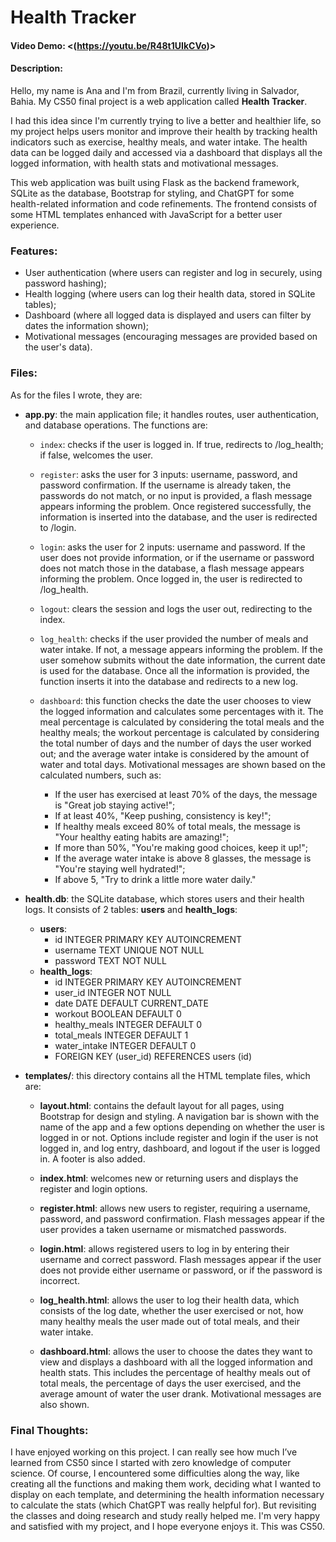 # Health Tracker

#### Video Demo: <(https://youtu.be/R48t1UIkCVo)>

#### Description:

Hello, my name is Ana and I'm from Brazil, currently living in Salvador, Bahia. My CS50 final project is a web application called **Health Tracker**.

I had this idea since I'm currently trying to live a better and healthier life, so my project helps users monitor and improve their health by tracking health indicators such as exercise, healthy meals, and water intake. The health data can be logged daily and accessed via a dashboard that displays all the logged information, with health stats and motivational messages.

This web application was built using Flask as the backend framework, SQLite as the database, Bootstrap for styling, and ChatGPT for some health-related information and code refinements. The frontend consists of some HTML templates enhanced with JavaScript for a better user experience.

### Features:
- User authentication (where users can register and log in securely, using password hashing);
- Health logging (where users can log their health data, stored in SQLite tables);
- Dashboard (where all logged data is displayed and users can filter by dates the information shown);
- Motivational messages (encouraging messages are provided based on the user's data).

### Files:

As for the files I wrote, they are:

- **app.py**: the main application file; it handles routes, user authentication, and database operations. The functions are:

  - `index`: checks if the user is logged in. If true, redirects to /log_health; if false, welcomes the user.

  - `register`: asks the user for 3 inputs: username, password, and password confirmation. If the username is already taken, the passwords do not match, or no input is provided, a flash message appears informing the problem. Once registered successfully, the information is inserted into the database, and the user is redirected to /login.

  - `login`: asks the user for 2 inputs: username and password. If the user does not provide information, or if the username or password does not match those in the database, a flash message appears informing the problem. Once logged in, the user is redirected to /log_health.

  - `logout`: clears the session and logs the user out, redirecting to the index.

  - `log_health`: checks if the user provided the number of meals and water intake. If not, a message appears informing the problem. If the user somehow submits without the date information, the current date is used for the database. Once all the information is provided, the function inserts it into the database and redirects to a new log.

  - `dashboard`: this function checks the date the user chooses to view the logged information and calculates some percentages with it. The meal percentage is calculated by considering the total meals and the healthy meals; the workout percentage is calculated by considering the total number of days and the number of days the user worked out; and the average water intake is considered by the amount of water and total days. Motivational messages are shown based on the calculated numbers, such as:
    - If the user has exercised at least 70% of the days, the message is "Great job staying active!";
    - If at least 40%, "Keep pushing, consistency is key!";
    - If healthy meals exceed 80% of total meals, the message is "Your healthy eating habits are amazing!";
    - If more than 50%, "You're making good choices, keep it up!";
    - If the average water intake is above 8 glasses, the message is "You're staying well hydrated!";
    - If above 5, "Try to drink a little more water daily."

- **health.db**: the SQLite database, which stores users and their health logs. It consists of 2 tables: **users** and **health_logs**:
  - **users**:
    - id INTEGER PRIMARY KEY AUTOINCREMENT
    - username TEXT UNIQUE NOT NULL
    - password TEXT NOT NULL
  - **health_logs**:
    - id INTEGER PRIMARY KEY AUTOINCREMENT
    - user_id INTEGER NOT NULL
    - date DATE DEFAULT CURRENT_DATE
    - workout BOOLEAN DEFAULT 0
    - healthy_meals INTEGER DEFAULT 0
    - total_meals INTEGER DEFAULT 1
    - water_intake INTEGER DEFAULT 0
    - FOREIGN KEY (user_id) REFERENCES users (id)

- **templates/**: this directory contains all the HTML template files, which are:
  - **layout.html**: contains the default layout for all pages, using Bootstrap for design and styling. A navigation bar is shown with the name of the app and a few options depending on whether the user is logged in or not. Options include register and login if the user is not logged in, and log entry, dashboard, and logout if the user is logged in. A footer is also added.

  - **index.html**: welcomes new or returning users and displays the register and login options.

  - **register.html**: allows new users to register, requiring a username, password, and password confirmation. Flash messages appear if the user provides a taken username or mismatched passwords.

  - **login.html**: allows registered users to log in by entering their username and correct password. Flash messages appear if the user does not provide either username or password, or if the password is incorrect.

  - **log_health.html**: allows the user to log their health data, which consists of the log date, whether the user exercised or not, how many healthy meals the user made out of total meals, and their water intake.

  - **dashboard.html**: allows the user to choose the dates they want to view and displays a dashboard with all the logged information and health stats. This includes the percentage of healthy meals out of total meals, the percentage of days the user exercised, and the average amount of water the user drank. Motivational messages are also shown.

### Final Thoughts:

I have enjoyed working on this project. I can really see how much I’ve learned from CS50 since I started with zero knowledge of computer science. Of course, I encountered some difficulties along the way, like creating all the functions and making them work, deciding what I wanted to display on each template, and determining the health information necessary to calculate the stats (which ChatGPT was really helpful for). But revisiting the classes and doing research and study really helped me. I'm very happy and satisfied with my project, and I hope everyone enjoys it. This was CS50.
